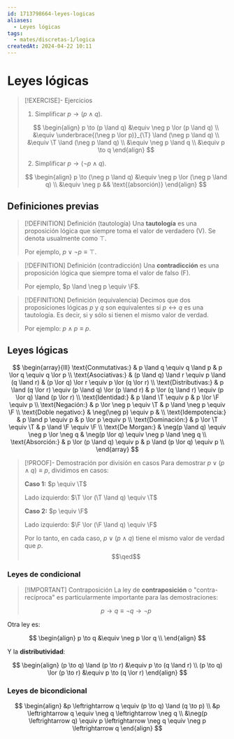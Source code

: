 ```yaml
---
id: 1713798664-leyes-logicas
aliases:
  - Leyes lógicas
tags:
  - mates/discretas-1/logica
createdAt: 2024-04-22 10:11
---
```


# Leyes lógicas

> [!EXERCISE]- Ejercicios
> 1. Simplificar $p \to (p \land q)$.
> 
> $$
> \begin{align}
> p \to (p \land q) &\equiv \neg p \lor (p \land q) \\
> &\equiv \underbrace{(\neg p \lor p)}_{\T}  \land (\neg p \land q) \\
> &\equiv \T \land (\neg p \land q) \\
> &\equiv \neg p \land q \\
> &\equiv p \to q
> \end{align}
> $$
> 
> 2. Simplificar $p \to (\neg p \land q)$.
> 
> $$
> \begin{align}
> p \to (\neg p \land q) &\equiv \neg p \lor (\neg p \land q) \\
> &\equiv \neg p && \text{(absorción)}
> \end{align}
> $$

## Definiciones previas

> [!DEFINITION] Definición (tautología)
> Una **tautología** es una proposición lógica que siempre toma el valor de verdadero (V). Se denota usualmente como $\top$.
> 
> Por ejemplo, $p \lor \neg p \equiv \top$.

> [!DEFINITION] Definición (contradicción)
> Una **contradicción** es una proposición lógica que siempre toma el valor de falso (F).
> 
> Por ejemplo, $p \land \neg p \equiv \F$.

> [!DEFINITION] Definición (equivalencia)
> Decimos que dos proposiciones lógicas $p$ y $q$ son equivalentes si $p \leftrightarrow q$ es una tautología. Es decir, si y sólo si tienen el mismo valor de verdad.
> 
> Por ejemplo: $p \land p \equiv p$.

## Leyes lógicas

$$
\begin{array}{lll}
	\text{Conmutativas:}
		& p \land q \equiv q \land p
		& p \lor q \equiv q \lor p \\
	\text{Asociativas:}
		& (p \land q) \land r \equiv p \land (q \land r)
		& (p \lor q) \lor r \equiv p \lor (q \lor r) \\
	\text{Distributivas:}
		& p \land (q \lor r) \equiv (p \land q) \lor (p \land r)
		& p \lor (q \land r) \equiv (p \lor q) \land (p \lor r) \\
	\text{Identidad:}
		& p \land \T \equiv p
		& p \lor \F \equiv p \\
	\text{Negación:}
		& p \lor \neg p \equiv \T
		& p \land \neg p \equiv \F \\
	\text{Doble negativo:}
		& \neg(\neg p) \equiv p
		& \\
	\text{Idempotencia:}
		& p \land p \equiv p
		& p \lor p \equiv p \\
	\text{Dominación:}
		& p \lor \T \equiv \T
		& p \land \F \equiv \F \\
	\text{De Morgan:}
		& \neg(p \land q) \equiv \neg p \lor \neg q
		& \neg(p \lor q) \equiv \neg p \land \neg q \\
	\text{Absorción:}
		& p \lor (p \land q) \equiv p
		& p \land (p \lor q) \equiv p \\
\end{array}
$$

> [!PROOF]- Demostración por división en casos
> Para demostrar $p \lor (p \land q) \equiv p$, dividimos en casos:
> 
> **Caso 1:** $p \equiv \T$
> 
> Lado izquierdo: $\T \lor (\T \land q) \equiv \T$
> 
> **Caso 2:** $p \equiv \F$
> 
> Lado izquierdo: $\F \lor (\F \land q) \equiv \F$
> 
> Por lo tanto, en cada caso, $p \lor (p \land q)$ tiene el mismo valor de verdad que $p$.
> $$\qed$$

### Leyes de condicional

> [!IMPORTANT] Contraposición
> La ley de **contraposición** o "contra-recíproca" es particularmente importante para las demostraciones:
> 
> $$
> p \to q \equiv \neg q \to \neg p
> $$

Otra ley es:

$$
\begin{align}
p \to q &\equiv \neg p \lor q \\
\end{align}
$$

Y la **distributividad**:

$$
\begin{align}
(p \to q) \land (p \to r) &\equiv p \to (q \land r) \\
(p \to q) \lor (p \to r) &\equiv p \to (q \lor r)
\end{align}
$$

### Leyes de bicondicional

$$
\begin{align}
&p \leftrightarrow q \equiv (p \to q) \land (q \to p) \\
&p \leftrightarrow q \equiv \neg q \leftrightarrow \neg q \\
&\neg(p \leftrightarrow q) \equiv p \leftrightarrow \neg q \equiv \neg p \leftrightarrow q
\end{align}
$$
